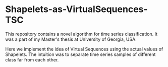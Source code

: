 # Shapelets-as-VirtualSequences-TSC

This repository contains a novel algorithm for time series classification. It was a part of my Master's thesis at University of Georgia, USA.

Here we implement the idea of Virtual Sequences using the actual values of Shapelets. The intuition was to separate time series samples of different class far from each other. 
